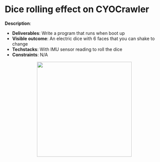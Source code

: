 # Dice rolling effect on CYOCrawler

**Description**: 
* **Deliverables**: Write a program that runs when boot up
* **Visible outcome**: An electric dice with 6 faces that you can shake to change
* **Techstacks**: With IMU sensor reading to roll the dice
* **Constraints**: N/A

<p align="center">
    <img src="../assets/dice-rolling.gif" width="300"/>
</p>